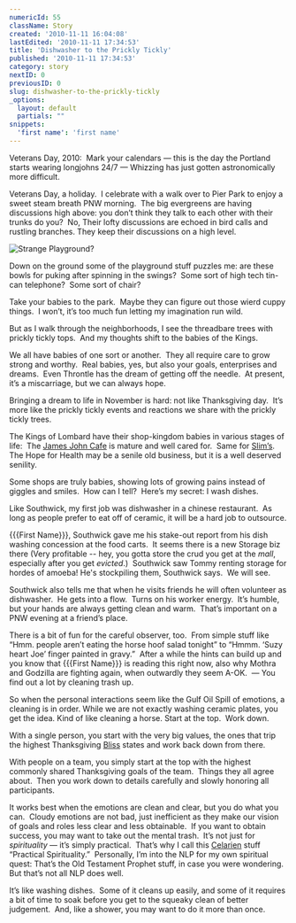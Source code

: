 ```yaml
---
numericId: 55
className: Story
created: '2010-11-11 16:04:08'
lastEdited: '2010-11-11 17:34:53'
title: 'Dishwasher to the Prickly Tickly'
published: '2010-11-11 17:34:53'
category: story
nextID: 0
previousID: 0
slug: dishwasher-to-the-prickly-tickly
_options:
  layout: default
  partials: ""
snippets:
  'first name': 'first name'
---
```

Veterans Day, 2010:&nbsp; Mark your calendars &mdash; this is the day the Portland starts wearing longjohns 24/7 &mdash; Whizzing has just gotten astronomically more difficult.

Veterans Day, a holiday.&nbsp; I celebrate with a walk over to Pier Park to enjoy a sweet steam breath PNW morning.&nbsp; The big evergreens are having discussions high above: you don&rsquo;t think they talk to each other with their trunks do you?&nbsp; No, Their lofty discussions are echoed in bird calls and rustling branches. They keep their discussions on a high level.

![Strange Playground?][0]

Down on the ground some of the playground stuff puzzles me: are these bowls for puking after spinning in the swings?&nbsp; Some sort of high tech tin-can telephone? &nbsp;Some sort of chair?

Take your babies to the park.&nbsp; Maybe they can figure out those wierd cuppy things.&nbsp; I won&rsquo;t, it&rsquo;s too much fun letting my imagination run wild.

But as I walk through the neighborhoods, I see the threadbare trees with prickly tickly tops.&nbsp; And my thoughts shift to the babies of the Kings.

We all have babies of one sort or another.&nbsp; They all require care to grow strong and worthy. &nbsp;Real babies, yes, but also your goals, enterprises and dreams.&nbsp; Even Throntle has the dream of getting off the needle.&nbsp; At present, it&rsquo;s a miscarriage, but we can always hope.

Bringing a dream to life in November is hard: not like Thanksgiving day.&nbsp; It&rsquo;s more like the prickly tickly events and reactions we share with the prickly tickly trees.

The Kings of Lombard have their shop-kingdom babies in various stages of life:&nbsp; The [James John Cafe][1]&nbsp;is mature and well cared for.&nbsp; Same for [Slim&rsquo;s][2].&nbsp; The Hope for Health may be a senile old business, but it is a well deserved senility.

Some shops are truly babies, showing lots of growing pains instead of giggles and smiles.&nbsp; How can I tell?&nbsp; Here&rsquo;s my secret: I wash dishes.

Like Southwick, my first job was dishwasher in a chinese restaurant.&nbsp; As long as people prefer to eat off of ceramic, it will be a hard job to outsource.

{{{First Name}}}, Southwick gave me his stake-out report from his dish washing concession at the food carts. &nbsp;It seems there is a new Storage biz there (Very profitable -- hey, you gotta store the crud you get at the _mall_, especially after you get _evicted_.) &nbsp;Southwick saw Tommy renting storage for hordes of amoeba! He's stockpiling them, Southwick says. &nbsp;We will see.

Southwick also tells me that when he visits friends he will often volunteer as dishwasher.&nbsp; He gets into a flow.&nbsp; Turns on his worker energy.&nbsp; It&rsquo;s humble, but your hands are always getting clean and warm.&nbsp; That&rsquo;s important on a PNW evening at a friend&rsquo;s place.

There is a bit of fun for the careful observer, too.&nbsp; From simple stuff like &ldquo;Hmm. people aren&rsquo;t eating the horse hoof salad tonight&rdquo; to &ldquo;Hmmm. &lsquo;Suzy heart Joe&rsquo; finger painted in gravy.&rdquo;&nbsp; After a while the hints can build up and you know that {{{First Name}}} is reading this right now, also why Mothra and Godzilla are fighting again, when outwardly they seem A-OK.&nbsp; &mdash; You find out a lot by cleaning trash up.

So when the personal interactions seem like the Gulf Oil Spill of emotions, a cleaning is in order.&nbsp;While we are not exactly washing ceramic plates, you get the idea.&nbsp;Kind of like cleaning a horse. Start at the top.&nbsp; Work down.

With a single person, you start with the very big values, the ones that trip the highest Thanksgiving [Bliss][3] states and work back down from there.

With people on a team, you simply start at the top with the highest commonly shared Thanksgiving goals of the team.&nbsp; Things they all agree about.&nbsp; Then you work down to details carefully and slowly honoring all participants.

It works best when the emotions are clean and clear, but you do what you can.&nbsp; Cloudy emotions are not bad, just inefficient as they make our vision of goals and roles less clear and less obtainable.&nbsp; If you want to obtain success, you may want to take out the mental trash.&nbsp; It&rsquo;s not just for _spirituality_ &mdash; it&rsquo;s simply practical.&nbsp; That&rsquo;s why I call this [Celarien][4] stuff &ldquo;Practical Spirituality.&rdquo; &nbsp;Personally, I&rsquo;m into the NLP for my own spiritual quest: That&rsquo;s the Old Testament Prophet stuff, in case you were wondering.&nbsp; But that&rsquo;s not all NLP does well.

It&rsquo;s like washing dishes.&nbsp; Some of it cleans up easily, and some of it requires a bit of time to soak before you get to the squeaky clean of better judgement.&nbsp; And, like a shower, you may want to do it more than once.

[0]: http://stjohnsjim.com/assets/images/PlayCups.jpg
[1]: http://www.flickr.com/photos/96683394@N00/350036756/
[2]: http://www.youtube.com/watch?v=sGAYk5VWkTw
[3]: http://blissblvd.com
[4]: http://celarien.com